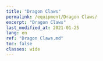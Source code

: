 ```yaml
---
title: "Dragon Claws"
permalink: /equipment/Dragon Claws/
excerpt: "Dragon Claws"
last_modified_at: 2021-01-25
lang: en
ref: "Dragon Claws.md"
toc: false
classes: wide
---
```


